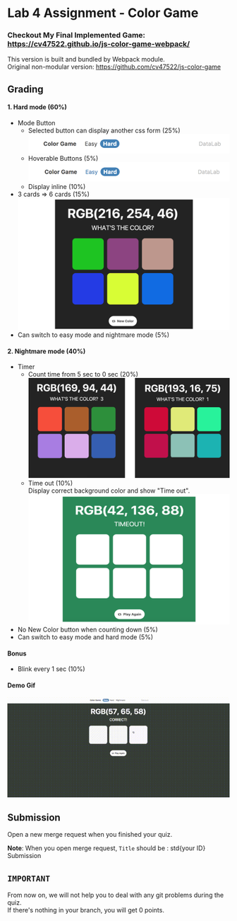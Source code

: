# Lab 4 Assignment - Color Game
### Checkout My Final Implemented Game: https://cv47522.github.io/js-color-game-webpack/

This version is built and bundled by Webpack module. <br/>
Original non-modular version: https://github.com/cv47522/js-color-game

## Grading
#### 1. Hard mode <b>(60%)</b>
* Mode Button
    * Selected button can display another css form (25%) <br/>
    ![Mode button](img/modeBut.png)
    * Hoverable Buttons (5%) <br/>
    ![Mode button hover](img/modeButHover.png)
    * Display inline (10%)
* 3 cards => 6 cards (15%)
![Mode button hover](img/6cards.png)
* Can switch to easy mode and nightmare mode (5%)

#### 2. Nightmare mode <b>(40%)</b>
* Timer
    * Count time from 5 sec to 0 sec (20%)
    ![Count time](img/count.png)
    * Time out (10%) <br/>
    Display correct background color and show "Time out".
    ![Time out](img/timeOut.png)
* No New Color button when counting down (5%)
* Can switch to easy mode and hard mode (5%)

#### Bonus
* Blink every 1 sec (10%)

#### Demo Gif
![](demo.gif)

## Submission
Open a new merge request when you finished your quiz. <br />

<b>Note</b>: When you open merge request, `Title` should be : std{your ID} Submission

## `IMPORTANT`<br />
From now on, we will not help you to deal with any git problems during the quiz.<br />
If there's nothing in your branch, you will get 0 points.

